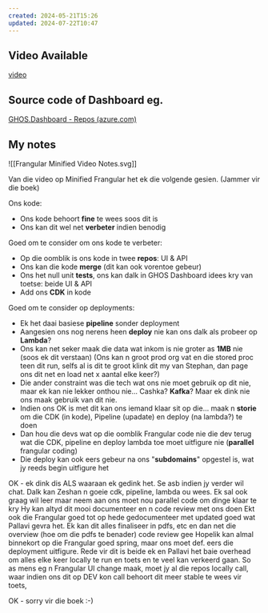 ```yaml
---
created: 2024-05-21T15:26
updated: 2024-07-22T10:47
---
```


## Video Available

[video](https://mixtelematics-my.sharepoint.com/personal/zonika_smit_mixtelematics_com/_layouts/15/stream.aspx?id=%2Fpersonal%2Fzonika%5Fsmit%5Fmixtelematics%5Fcom%2FDocuments%2FRecordings%2FFrangularisation%20UI%20using%20S3%20and%20Lambdas%2D20240514%5F163201%2DMeeting%20Recording%2Emp4&referrer=Teams%2ETEAMS%2DELECTRON&referrerScenario=RecapOpenInStreamButton%2Eview%2Eview&ga=1)
## Source code of Dashboard eg.

[GHOS.Dashboard - Repos (azure.com)](https://dev.azure.com/MiXTelematics/GHOS/_git/GHOS.Dashboard)

## My notes

![[Frangular Minified Video Notes.svg]]

Van die video op Minified Frangular het ek die volgende gesien.
(Jammer vir die boek)

Ons kode:
- Ons kode behoort **fine** te wees soos dit is
- Ons kan dit wel net **verbeter** indien benodig

Goed om te consider om ons kode te verbeter:
- Op die oomblik is ons kode in twee **repos**: UI & API
- Ons kan die kode **merge** (dit kan ook vorentoe gebeur)
- Ons het null unit **tests**, ons kan dalk in GHOS Dashboard idees kry van toetse: beide UI & API
- Add ons **CDK** in kode

Goed om te consider op deployments:
- Ek het daai basiese **pipeline** sonder deployment
- Aangesien ons nog nerens heen **deploy** nie kan ons dalk als probeer op **Lambda**?
- Ons kan net seker maak die data wat inkom is nie groter as **1MB** nie (soos ek dit verstaan) (Ons kan n groot prod org vat en die stored proc teen dit run, selfs al is dit te groot klink dit my van Stephan, dan page ons dit net en load net x aantal elke keer?)
- Die ander constraint was die tech wat ons nie moet gebruik op dit nie, maar ek kan nie lekker onthou nie... Cashka? **Kafka**? Maar ek dink nie ons maak gebruik van dit nie.
- Indien ons OK is met dit kan ons iemand klaar sit op die... maak n **storie** om die CDK (in kode), Pipeline (upadate) en deploy (na lambda?) te doen
- Dan hou die devs wat op die oomblik Frangular code nie die dev terug wat die CDK, pipeline en deploy lambda toe moet uitfigure nie (**parallel** frangular coding)
- Die deploy kan ook eers gebeur na ons "**subdomains**" opgestel is, wat jy reeds begin uitfigure het

OK - ek dink dis ALS waaraan ek gedink het.
Se asb indien jy verder wil chat.
Dalk kan Zeshan n goeie cdk, pipeline, lambda ou wees.
Ek sal ook graag wil leer maar neem aan ons moet nou parallel code om dinge klaar te kry
Hy kan altyd dit mooi documenteer en n code review met ons doen
Ekt ook die Frangular goed tot op hede gedocumenteer met updated goed wat Pallavi gevra het.
Ek kan dit alles finaliseer in pdfs, etc en dan net die overview (hoe om die pdfs te benader) code review gee
Hopelik kan almal binnekort op die Frangular goed spring, maar ons moet def. eers die deployment uitfigure.
Rede vir dit is beide ek en Pallavi het baie overhead om alles elke keer locally te run en toets en te veel kan verkeerd gaan.
So as mens eg n Frangular UI change maak, moet jy al die repos locally call, waar indien ons dit op DEV kon call behoort dit meer stable te wees vir toets,

OK - sorry vir die boek :-)